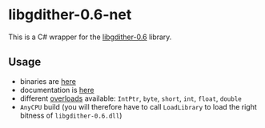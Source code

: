 # libgdither-0.6-net

This is a C# wrapper for the [libgdither-0.6](https://github.com/aybe/libgdither-0.6) library.

## Usage

- binaries are [here](https://github.com/aybe/libgdither-0.6-net/releases)
- documentation is [here](https://github.com/aybe/libgdither-0.6/blob/master/gdither.h)
- different [overloads](https://github.com/aybe/libgdither-0.6-net/blob/master/libgdither-0.6-net/GDither.cs) available: `IntPtr`, `byte`, `short`, `int`, `float`, `double`
- `AnyCPU` build (you will therefore have to call `LoadLibrary` to load the right bitness of `libgdither-0.6.dll`)
